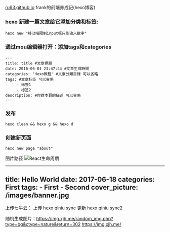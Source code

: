[ru63.github.io](https://ru63.github.io/)
frank的前端养成记(hexo博客)

### hexo 新建一篇文章给它添加分类和标签:
```
hexo new "移动端限制input框只能输入数字"
```

### 通过mou编辑器打开：添加tags和categories
```hexo 
---
title: title #文章標題
date: 2016-06-01 23:47:44 #文章生成時間
categories: "Hexo教程" #文章分類目錄 可以省略
tags: #文章标签 可以省略
     - 标签1
     - 标签2
description: #你對本頁的描述 可以省略
---
```

### 发布
```
hexo clean && hexo g && hexo d
```

### 创建新页面

```
hexo new page "about"
```
图片路径
![React生命周期](https://cdn.ru23.com/img/2018/12/react-life-cycle.png)

---
title: Hello World
date: 2017-06-18
categories: First
tags:
    - First
    - Second
cover_picture: /images/banner.jpg
---
 
<!-- more -->

上传七牛云：
上传
hexo qiniu sync 
更新
hexo qiniu sync2 

随机生成图片：https://img.xjh.me/random_img.php?type=bg&ctype=nature&return=302
https://img.xjh.me/
 